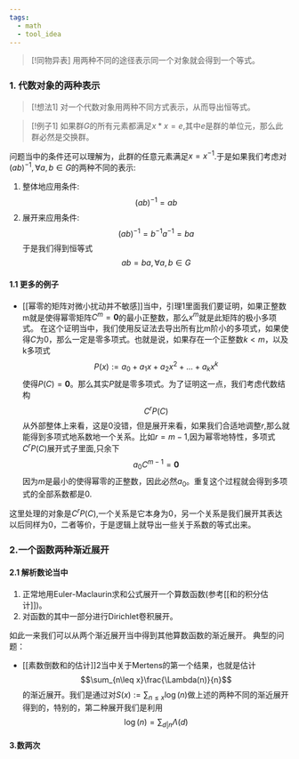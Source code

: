 ```yaml
---
tags:
  - math
  - tool_idea
---
```

> [!同物异表]
> 用两种不同的途径表示同一个对象就会得到一个等式。

### 1. 代数对象的两种表示

> [!想法1]
> 对一个代数对象用两种不同方式表示，从而导出恒等式。


> [!例子1]
> 如果群$G$的所有元素都满足$x*x=e$,其中$e$是群的单位元，那么此群必然是交换群。

问题当中的条件还可以理解为，此群的任意元素满足$x=x^{-1}$.于是如果我们考虑对$(ab)^{-1},\forall a,b\in G$的两种不同的表示:
1. 整体地应用条件:$$(ab)^{-1}=ab$$
2. 展开来应用条件:$$(ab)^{-1}=b^{-1}a^{-1}=ba$$
于是我们得到恒等式$$ab=ba,\forall a,b \in G$$
#### 1.1 更多的例子

* [[幂零的矩阵对微小扰动并不敏感]]当中，引理1里面我们要证明，如果正整数m就是使得幂零矩阵$C^m=\mathbf{0}$的最小正整数，那么$x^m$就是此矩阵的极小多项式。
在这个证明当中，我们使用反证法去导出所有比m阶小的多项式，如果使得$C$为0，那么一定是零多项式。也就是说，如果存在一个正整数$k<m$，以及k多项式$$P(x):=a_0+a_1x+a_2x^2+...+a_{k}x^k$$
使得$P(C)=\mathbf{0}$。那么其实$P$就是零多项式。为了证明这一点，我们考虑代数结构$$C^rP(C)$$
从外部整体上来看，这是0没错，但是展开来看，如果我们合适地调整$r$,那么就能得到多项式地系数地一个关系。比如$r=m-1$,因为幂零地特性，多项式$C^rP(C)$展开式子里面,只余下$$a_0C^{m-1}=\mathbf{0}$$因为$m$是最小的使得幂零的正整数，因此必然$a_0$。重复这个过程就会得到多项式的全部系数都是0. 

这里处理的对象是$C^rP(C)$,一个关系是它本身为0，另一个关系是我们展开其表达以后同样为0，二者等价，于是逻辑上就导出一些关于系数的等式出来。

### 2.一个函数两种渐近展开

#### 2.1 解析数论当中

1. 正常地用Euler-Maclaurin求和公式展开一个算数函数(参考[[和的积分估计]])。
2. 对函数的其中一部分进行Dirichlet卷积展开。

如此一来我们可以从两个渐近展开当中得到其他算数函数的渐近展开。
典型的问题：
* [[素数倒数和的估计]]2当中关于Mertens的第一个结果，也就是估计$$\sum_{n\leq x}\frac{\Lambda(n)}{n}$$的渐近展开。我们是通过对$S(x):=\sum_{n\leq x}\log(n)$做上述的两种不同的渐近展开得到的，特别的，第二种展开我们是利用$$\log(n)=\sum_{d|n}\Lambda(d)$$
#### 3.数两次
